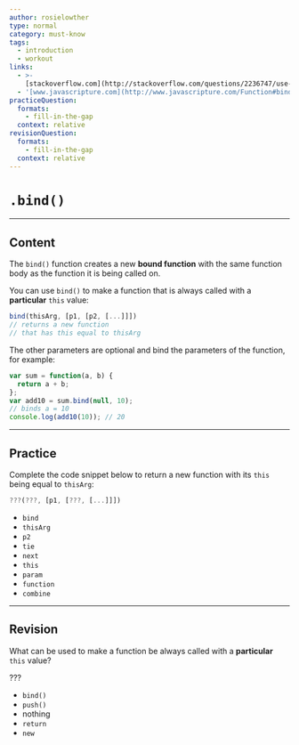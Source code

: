 ```yaml
---
author: rosielowther
type: normal
category: must-know
tags:
  - introduction
  - workout
links:
  - >-
    [stackoverflow.com](http://stackoverflow.com/questions/2236747/use-of-the-javascript-bind-method){website}
  - '[www.javascripture.com](http://www.javascripture.com/Function#bind){website}'
practiceQuestion:
  formats:
    - fill-in-the-gap
  context: relative
revisionQuestion:
  formats:
    - fill-in-the-gap
  context: relative
---
```


# `.bind()`


---

## Content

The `bind()` function creates a new **bound function** with the same function body as the function it is being called on. 

You can use `bind()` to make a function that is always called with a **particular** `this` value:

```javascript
bind(thisArg, [p1, [p2, [...]]])
// returns a new function 
// that has this equal to thisArg
```

The other parameters are optional and bind the parameters of the function, for example:

```javascript
var sum = function(a, b) {
  return a + b;
};
var add10 = sum.bind(null, 10); 
// binds a = 10
console.log(add10(10)); // 20
```


---

## Practice

Complete the code snippet below to return a new function with its `this` being equal to `thisArg`:

```javascript
???(???, [p1, [???, [...]]])
```

- `bind`
- `thisArg`
- `p2`
- `tie`
- `next`
- `this`
- `param`
- `function`
- `combine`


---

## Revision

What can be used to make a function be always called with a **particular** `this` value?

???

- `bind()`
- `push()`
- nothing
- `return`
- `new`
